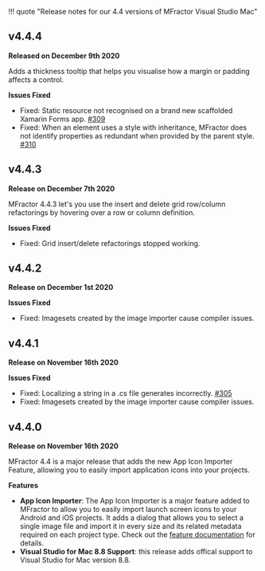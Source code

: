 !!! quote "Release notes for our 4.4 versions of MFractor Visual Studio Mac"

## v4.4.4

**Released on December 9th 2020**

Adds a thickness tooltip that helps you visualise how a margin or padding affects a control.

**Issues Fixed**

 * Fixed: Static resource not recognised on a brand new scaffolded Xamarin Forms app. [#309](https://github.com/mfractor/mfractor-feedback/issues/309)
 * Fixed: When an element uses a style with inheritance, MFractor does not identify properties as redundant when provided by the parent style. [#310](https://github.com/mfractor/mfractor-feedback/issues/309)

## v4.4.3

**Release on December 7th 2020**

MFractor 4.4.3 let's you use the insert and delete grid row/column refactorings by hovering over a row or column definition.

**Issues Fixed**

 * Fixed: Grid insert/delete refactorings stopped working.

## v4.4.2

**Release on December 1st 2020**

**Issues Fixed**

 * Fixed: Imagesets created by the image importer cause compiler issues.

## v4.4.1

**Release on November 16th 2020**

**Issues Fixed**

 * Fixed: Localizing a string in a .cs file generates incorrectly. [#305](https://github.com/mfractor/mfractor-feedback/issues/305)
 * Fixed: Imagesets created by the image importer cause compiler issues.

## v4.4.0

**Release on November 16th 2020**

MFractor 4.4 is a major release that adds the new App Icon Importer Feature, allowing you to easily import application icons into your projects.

**Features**

* **App Icon Importer**: The App Icon Importer is a major feature added to MFractor to allow you to easily import launch screen icons to your Android and iOS projects. It adds a dialog that allows you to select a single image file and import it in every size and its related metadata required on each project type. Check out the [feature documentation](/image-management/app-icon-importer) for details.
* **Visual Studio for Mac 8.8 Support**: this release adds offical support to Visual Studio for Mac version 8.8.
